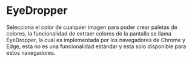 # EyeDropper
Selecciona el color de cualquier imagen para poder crear paletas de colores, la funcionalidad de extraer colores de la pantalla se llama EyeDropper, la cual es implementada por los navegadores de Chrome y Edge, esta no es una funcionalidad estándar y esta solo disponible para estos navegadores.

